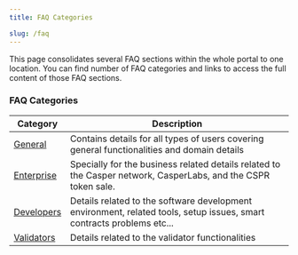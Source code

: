 ```yaml
---
title: FAQ Categories

slug: /faq
---
```


This page consolidates several FAQ sections within the whole portal to one location. You can find number of FAQ categories and links to access the full content of those FAQ sections.

### FAQ Categories

| Category                         | Description                                                                                                           |
| -------------------------------- | --------------------------------------------------------------------------------------------------------------------- |
| [General](/faq/faq-general)      | Contains details for all types of users covering general functionalities and domain details                           |
| [Enterprise](/faq/faq-enterpise) | Specially for the business related details related to the Casper network, CasperLabs, and the CSPR token sale.        |
| [Developers](/faq/faq-developer) | Details related to the software development environment, related tools, setup issues, smart contracts problems etc... |
| [Validators](/faq/faq-validator) | Details related to the validator functionalities                                                                      |
